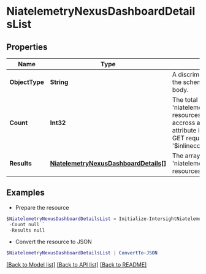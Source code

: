 # NiatelemetryNexusDashboardDetailsList
## Properties

Name | Type | Description | Notes
------------ | ------------- | ------------- | -------------
**ObjectType** | **String** | A discriminator value to disambiguate the schema of a HTTP GET response body. | 
**Count** | **Int32** | The total number of &#39;niatelemetry.NexusDashboardDetails&#39; resources matching the request, accross all pages. The &#39;Count&#39; attribute is included when the HTTP GET request includes the &#39;$inlinecount&#39; parameter. | [optional] 
**Results** | [**NiatelemetryNexusDashboardDetails[]**](NiatelemetryNexusDashboardDetails.md) | The array of &#39;niatelemetry.NexusDashboardDetails&#39; resources matching the request. | [optional] 

## Examples

- Prepare the resource
```powershell
$NiatelemetryNexusDashboardDetailsList = Initialize-IntersightNiatelemetryNexusDashboardDetailsList  -ObjectType null `
 -Count null `
 -Results null
```

- Convert the resource to JSON
```powershell
$NiatelemetryNexusDashboardDetailsList | ConvertTo-JSON
```

[[Back to Model list]](../README.md#documentation-for-models) [[Back to API list]](../README.md#documentation-for-api-endpoints) [[Back to README]](../README.md)

